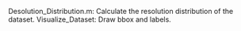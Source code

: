 Desolution_Distribution.m: Calculate the resolution distribution of the dataset.
Visualize_Dataset: Draw bbox and labels.
